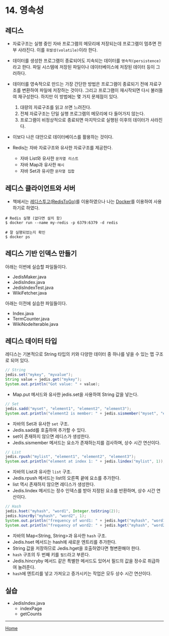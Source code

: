 # 14. 영속성

## 레디스
- 자료구조는 실행 중인 자바 프로그램의 메모리에 저장되는데 프로그램이 멈추면 전부 사라진다. 이를 `휘발성(volatile)`이라 한다.
- 데이터를 생성한 프로그램이 종료되어도 지속되는 데이터를 `영속적(persistence)`라고 한다. 파일 시스템에 저장된 파일이나 데이터베이스에 저장된 데이터 등이 그러하다.

- 데이터를 영속적으로 만드는 가장 간단한 방법은 프로그램이 종료되기 전에 자료구조를 변환하여 파일에 저장하는 것이다. 그리고 프로그램이 재시작되면 다시 불러들여 재구성한다. 하지만 이 방법에는 몇 가지 문제점이 있다.
    1. 대량의 자료구조를 읽고 쓰면 느려진다.
    2. 전체 자료구조는 단일 실행 프로그램의 메모리에 다 들어가지 않는다.
    3. 프로그램이 비정상적으로 종료되면 마지막으로 실행된 이후의 데이터가 사라진다.
- 이보다 나은 대안으로 데이터베이스를 활용하는 것이다.

- Redis는 자바 자료구조와 유사한 자료구조를 제공한다.
    - 자바 List와 유사한 `문자열 리스트`
    - 자바 Map과 유사한 `해시`
    - 자바 Set과 유사한 `문자열 집합`
 
    
## 레디스 클라이언트와 서버
- 책에서는 [레디스투고(RedisToGo)](https://redistogo.com)를 이용하였으나 나는 [Docker](https://hub.docker.com/_/redis/)를 이용하여 사용하기로 하였다.

```shell
# Redis 실행 (없다면 설치 함)
$ docker run --name my-redis -p 6379:6379 -d redis

# 잘 실행되었는지 확인
$ docker ps
```

## 레디스 기반 인덱스 만들기

아래는 이번에 실습할 파일들이다.
- JedisMaker.java
- JedisIndex.java
- JedisIndexTest.java
- WikiFetcher.java

아래는 이전에 실습한 파일들이다.
- Index.java
- TermCounter.java
- WikiNodeIterable.java

## 레디스 데이터 타입
레디스는 기본적으로 String 타입의 키와 다양한 데이터 중 하나를 넣을 수 있는 맵 구조로 되어 있다.

```java
// String
jedis.set("mykey", "myvalue");
String value = jedis.get("mykey");
System.out.println("Got value: " + value);
```
- Map.put 메서드와 유사한 jedis.set을 사용하여 String 값을 넣는다.

```java
// Set
jedis.sadd("myset", "element1", "element2", "element3");
System.out.println("element2 is member: " + jedis.sismember("myset", "element2"));
```

- 자바의 Set<String>과 유사한 `set` 구조.
- Jedis.sadd를 호출하여 추가할 수 있다.
- set이 존재하지 않으면 레디스가 생성한다.
- Jedis.sismember 메서드는 요소가 존재하는지를 검사하며, 상수 시간 연산이다.

```java
// List
jedis.rpush("mylist", "element1", "element2", "element3");
System.out.println("element at index 1: " + jedis.lindex("mylist", 1));
```

- 자바의 List<String>과 유사한 `list` 구조.
- Jedis.rpush 메서드는 list의 오른쪽 끝에 요소를 추가한다.
- list 역시 존재하지 않으면 레디스가 생성한다.
- Jedis.lindex 메서드는 정수 인덱스를 받아 지정된 요소를 반환하며, 상수 시간 연산이다.


```java
// Hash
jedis.hset("myhash", "word1", Integer.toString(2));
jedis.hincrBy("myhash", "word2", 1);
System.out.println("frequency of word1: " + jedis.hget("myhash", "word1"));
System.out.println("frequency of word2: " + jedis.hget("myhash", "word2"));
```

- 자바의 Map<String, String>과 유사한 `hash` 구조.
- Jedis.hset 메서드는 hash에 새로운 엔트리를 추가한다.
- String 값을 저장하므로 Jedis.hget을 호출하였다면 형변환해야 한다.
- `hash` 구조의 두 번째 키를 `필드`라고 부른다.
- Jedis.hincryby 메서드 같은 특별한 메서드도 있어서 필드의 값을 정수로 취급하여 늘려준다.
- `hash`에 엔트리를 넣고 가져오고 증가시키는 작업은 모두 상수 시간 연산이다.

## 실습
- JedisIndex.java
    - indexPage
    - getCounts

---
[Home](../README.md)
